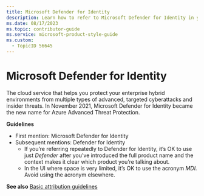 ```yaml
---
title: Microsoft Defender for Identity
description: Learn how to refer to Microsoft Defender for Identity in your content.
ms.date: 08/17/2023
ms.topic: contributor-guide
ms.service: microsoft-product-style-guide
ms.custom:
  - TopicID 56645
---
```



# Microsoft Defender for Identity

The cloud service that helps you protect your enterprise hybrid environments from multiple types of advanced, targeted cyberattacks and insider threats. In November 2021, Microsoft Defender for Identity became the new name for Azure Advanced Threat Protection.

**Guidelines**

- First mention: Microsoft Defender for Identity
- Subsequent mentions: Defender for Identity
  - If you’re referring repeatedly to Defender for Identity, it’s OK to use just *Defender* after you’ve introduced the full product name and the context makes it clear which product you’re talking about.
  - In the UI where space is very limited, it’s OK to use the acronym *MDI.* Avoid using the acronym elsewhere.

**See also** [Basic attribution guidelines](~\product-and-feature-names\basic-attribution-guidelines.md)

